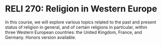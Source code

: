 # RELI 270: Religion in Western Europe

In this course, we will explore various topics related to the past and present status of religion in general, and of certain religions in particular, within three Western European countries: the United Kingdom, France, and Germany. Honors version available.